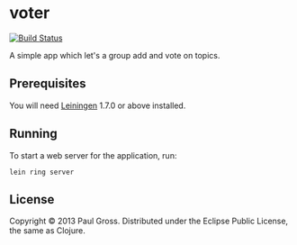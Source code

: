 # voter

[![Build Status](https://travis-ci.org/pgr0ss/voter.png)](https://travis-ci.org/pgr0ss/voter)

A simple app which let's a group add and vote on topics.

## Prerequisites

You will need [Leiningen][1] 1.7.0 or above installed.

[1]: https://github.com/technomancy/leiningen

## Running

To start a web server for the application, run:

    lein ring server

## License

Copyright © 2013 Paul Gross. Distributed under the Eclipse Public License, the same as Clojure.
